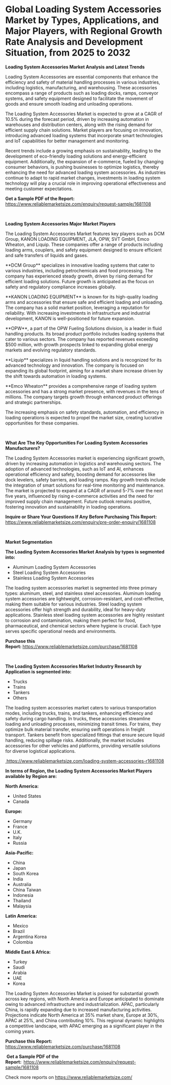<p><h1>Global Loading System Accessories Market by Types, Applications, and Major Players, with Regional Growth Rate Analysis and Development Situation, from 2025 to 2032</h1></p><p><strong>Loading System Accessories Market Analysis and Latest Trends</strong></p>
<p><p>Loading System Accessories are essential components that enhance the efficiency and safety of material handling processes in various industries, including logistics, manufacturing, and warehousing. These accessories encompass a range of products such as loading docks, ramps, conveyor systems, and safety equipment designed to facilitate the movement of goods and ensure smooth loading and unloading operations.</p><p>The Loading System Accessories Market is expected to grow at a CAGR of 10.5% during the forecast period, driven by increasing automation in warehouses and distribution centers, along with the rising demand for efficient supply chain solutions. Market players are focusing on innovation, introducing advanced loading systems that incorporate smart technologies and IoT capabilities for better management and monitoring.</p><p>Recent trends include a growing emphasis on sustainability, leading to the development of eco-friendly loading solutions and energy-efficient equipment. Additionally, the expansion of e-commerce, fueled by changing consumer behaviors, is pushing businesses to optimize logistics, thereby enhancing the need for advanced loading system accessories. As industries continue to adapt to rapid market changes, investments in loading system technology will play a crucial role in improving operational effectiveness and meeting customer expectations.</p></p>
<p><strong>Get a Sample PDF of the Report:&nbsp;</strong> <a href="https://www.reliablemarketsize.com/enquiry/request-sample/1681108?utm_campaign=2778&utm_medium=2&utm_source=Github&utm_content=ia&utm_term=24032025&utm_id=loading-system-accessories">https://www.reliablemarketsize.com/enquiry/request-sample/1681108</a></p>
<p>&nbsp;</p>
<p><strong>Loading System Accessories Major Market Players</strong></p>
<p><p>The Loading System Accessories Market features key players such as DCM Group, KANON LOADING EQUIPMENT, JLA, OPW, SVT GmbH, Emco Wheaton, and Liquip. These companies offer a range of products including loading arms, couplers, and safety equipment designed to ensure efficient and safe transfers of liquids and gases.</p><p>**DCM Group** specializes in innovative loading systems that cater to various industries, including petrochemicals and food processing. The company has experienced steady growth, driven by rising demand for efficient loading solutions. Future growth is anticipated as the focus on safety and regulatory compliance increases globally.</p><p>**KANON LOADING EQUIPMENT** is known for its high-quality loading arms and accessories that ensure safe and efficient loading and unloading. The company has a solid market position, leveraging a reputation for reliability. With increasing investments in infrastructure and industrial development, KANON is well-positioned for future expansion.</p><p>**OPW**, a part of the OPW Fueling Solutions division, is a leader in fluid handling products. Its broad product portfolio includes loading systems that cater to various sectors. The company has reported revenues exceeding $500 million, with growth prospects linked to expanding global energy markets and evolving regulatory standards.</p><p>**Liquip** specializes in liquid handling solutions and is recognized for its advanced technology and innovation. The company is focused on expanding its global footprint, aiming for a market share increase driven by the shift towards automation in loading systems.</p><p>**Emco Wheaton** provides a comprehensive range of loading system accessories and has a strong market presence, with revenues in the tens of millions. The company targets growth through enhanced product offerings and strategic partnerships.</p><p>The increasing emphasis on safety standards, automation, and efficiency in loading operations is expected to propel the market size, creating lucrative opportunities for these companies.</p></p>
<p>&nbsp;</p>
<p><strong>What Are The Key Opportunities For Loading System Accessories Manufacturers?</strong></p>
<p><p>The Loading System Accessories market is experiencing significant growth, driven by increasing automation in logistics and warehousing sectors. The adoption of advanced technologies, such as IoT and AI, enhances operational efficiency and safety, boosting demand for accessories like dock levelers, safety barriers, and loading ramps. Key growth trends include the integration of smart solutions for real-time monitoring and maintenance. The market is projected to expand at a CAGR of around 5-7% over the next five years, influenced by rising e-commerce activities and the need for improved supply chain management. Future outlook remains positive, fostering innovation and sustainability in loading operations.</p></p>
<p><strong>Inquire or Share Your Questions If Any Before Purchasing This Report:</strong> <a href="https://www.reliablemarketsize.com/enquiry/pre-order-enquiry/1681108?utm_campaign=2778&utm_medium=2&utm_source=Github&utm_content=ia&utm_term=24032025&utm_id=loading-system-accessories">https://www.reliablemarketsize.com/enquiry/pre-order-enquiry/1681108</a></p>
<p>&nbsp;</p>
<p><strong>Market Segmentation</strong></p>
<p><strong>The Loading System Accessories Market Analysis by types is segmented into:</strong></p>
<p><ul><li>Aluminum Loading System Accessories</li><li>Steel Loading System Accessories</li><li>Stainless Loading System Accessories</li></ul></p>
<p><p>The loading system accessories market is segmented into three primary types: aluminum, steel, and stainless steel accessories. Aluminum loading system accessories are lightweight, corrosion-resistant, and cost-effective, making them suitable for various industries. Steel loading system accessories offer high strength and durability, ideal for heavy-duty applications. Stainless steel loading system accessories are highly resistant to corrosion and contamination, making them perfect for food, pharmaceutical, and chemical sectors where hygiene is crucial. Each type serves specific operational needs and environments.</p></p>
<p><strong>Purchase this Report:&nbsp;</strong><a href="https://www.reliablemarketsize.com/purchase/1681108?utm_campaign=2778&utm_medium=2&utm_source=Github&utm_content=ia&utm_term=24032025&utm_id=loading-system-accessories">https://www.reliablemarketsize.com/purchase/1681108</a></p>
<p>&nbsp;</p>
<p><strong>The Loading System Accessories Market Industry Research by Application is segmented into:</strong></p>
<p><ul><li>Trucks</li><li>Trains</li><li>Tankers</li><li>Others</li></ul></p>
<p><p>The loading system accessories market caters to various transportation modes, including trucks, trains, and tankers, enhancing efficiency and safety during cargo handling. In trucks, these accessories streamline loading and unloading processes, minimizing transit times. For trains, they optimize bulk material transfer, ensuring swift operations in freight transport. Tankers benefit from specialized fittings that ensure secure liquid handling, reducing spillage risks. Additionally, the market includes accessories for other vehicles and platforms, providing versatile solutions for diverse logistical applications.</p></p>
<p><a href="https://www.reliablemarketsize.com/loading-system-accessories-r1681108?utm_campaign=2778&utm_medium=2&utm_source=Github&utm_content=ia&utm_term=24032025&utm_id=loading-system-accessories">&nbsp;https://www.reliablemarketsize.com/loading-system-accessories-r1681108</a></p>
<p><strong>In terms of Region, the Loading System Accessories Market Players available by Region are:</strong></p>
<p>
    <p> <strong> North America: </strong>
        <ul>
            <li>United States</li>
            <li>Canada</li>
        </ul>
        </p> 
    <p> <strong> Europe: </strong>
        <ul>
            <li>Germany</li>
            <li>France</li>
            <li>U.K.</li>
            <li>Italy</li>
            <li>Russia</li>
        </ul>
        </p> 
    <p> <strong> Asia-Pacific: </strong>
        <ul>
            <li>China</li>
            <li>Japan</li>
            <li>South Korea</li>
            <li>India</li>
            <li>Australia</li>
            <li>China Taiwan</li>
            <li>Indonesia</li>
            <li>Thailand</li>
            <li>Malaysia</li>
        </ul>
        </p> 
    <p> <strong> Latin America: </strong>
        <ul>
            <li>Mexico</li>
            <li>Brazil</li>
            <li>Argentina Korea</li>
            <li>Colombia</li>
        </ul>
        </p> 
    <p> <strong> Middle East & Africa: </strong>
        <ul>
            <li>Turkey</li>
            <li>Saudi</li>
            <li>Arabia</li>
            <li>UAE</li>
            <li>Korea</li>
        </ul>
    </p>
    </p>
<p><p>The Loading System Accessories Market is poised for substantial growth across key regions, with North America and Europe anticipated to dominate owing to advanced infrastructure and industrialization. APAC, particularly China, is rapidly expanding due to increased manufacturing activities. Projections indicate North America at 35% market share, Europe at 30%, APAC at 25%, and China contributing 10%. This regional dynamic highlights a competitive landscape, with APAC emerging as a significant player in the coming years.</p></p>
<p><strong>Purchase this Report: </strong><a href="https://www.reliablemarketsize.com/purchase/1681108?utm_campaign=2778&utm_medium=2&utm_source=Github&utm_content=ia&utm_term=24032025&utm_id=loading-system-accessories">https://www.reliablemarketsize.com/purchase/1681108</a></p>
<p>&nbsp;<strong>Get a Sample PDF of the Report:&nbsp;&nbsp;</strong><a href="https://www.reliablemarketsize.com/enquiry/request-sample/1681108?utm_campaign=2778&utm_medium=2&utm_source=Github&utm_content=ia&utm_term=24032025&utm_id=loading-system-accessories">https://www.reliablemarketsize.com/enquiry/request-sample/1681108</a></p>
<p><strong></strong></p>
<p>Check more reports on <a href="https://www.reliablemarketsize.com/?utm_campaign=2778&utm_medium=2&utm_source=Github&utm_content=ia&utm_term=24032025&utm_id=loading-system-accessories">https://www.reliablemarketsize.com/</a></p>